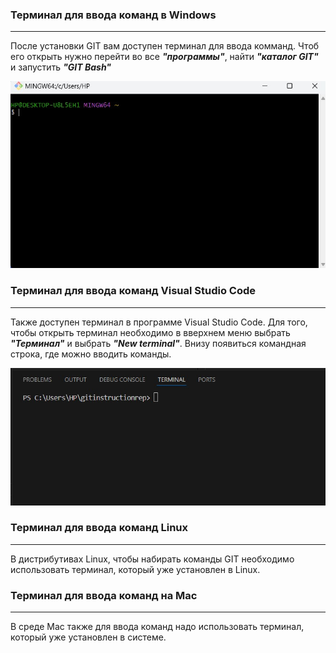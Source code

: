 ### Терминал для ввода команд в Windows
___
После установки GIT вам доступен терминал для ввода комманд. Чтоб его открыть нужно перейти во все ***"программы"***, найти ***"каталог GIT"*** и запустить ***"GIT Bash"***  

![terminal logo](./terminallogo.jpg)

### Терминал для ввода команд Visual Studio Code
___
Также доступен терминал в программе Visual Studio Code. Для того, чтобы открыть терминал необходимо в вверхнем меню выбрать ***"Терминал"*** и выбрать ***"New terminal"***. Внизу появиться командная строка, где можно вводить команды.  

![termial VSC](./terminalvsc.jpg)

### Терминал для ввода команд Linux
___
В дистрибутивах Linux, чтобы набирать команды GIT необходимо использовать терминал, который уже установлен в Linux.

### Терминал для ввода команд на Mac
___
В среде Mac также для ввода команд надо использовать терминал, который уже установлен в системе.